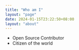 ```yaml
---
title: "Who am I"
layout: "page"
date: 2024-01-15T23:22:50+08:00
layout: "about"
---
```


-   Open Source Contributor
-   Citizen of the world
